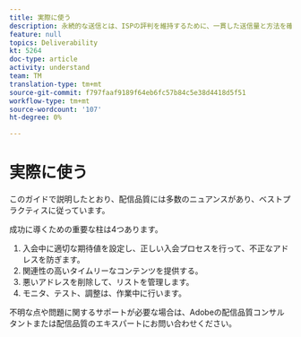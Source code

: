 ```yaml
---
title: 実際に使う
description: 永続的な送信とは、ISPの評判を維持するために、一貫した送信量と方法を確立するプロセスです。
feature: null
topics: Deliverability
kt: 5264
doc-type: article
activity: understand
team: TM
translation-type: tm+mt
source-git-commit: f797faaf9189f64eb6fc57b84c5e38d4418d5f51
workflow-type: tm+mt
source-wordcount: '107'
ht-degree: 0%

---
```



# 実際に使う

このガイドで説明したとおり、配信品質には多数のニュアンスがあり、ベストプラクティスに従っています。

成功に導くための重要な柱は4つあります。

1. 入会中に適切な期待値を設定し、正しい入会プロセスを行って、不正なアドレスを防ぎます。
2. 関連性の高いタイムリーなコンテンツを提供する。
3. 悪いアドレスを削除して、リストを管理します。
4. モニタ、テスト、調整は、作業中に行います。

不明な点や問題に関するサポートが必要な場合は、Adobeの配信品質コンサルタントまたは配信品質のエキスパートにお問い合わせください。
